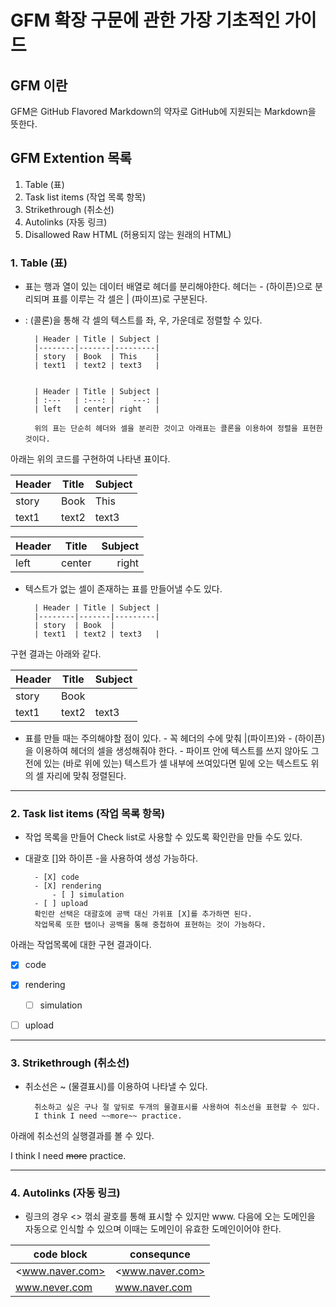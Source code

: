# GFM 확장 구문에 관한 가장 기초적인 가이드  
## GFM 이란  
GFM은 GitHub Flavored Markdown의 약자로 GitHub에 지원되는 Markdown을 뜻한다. 

## GFM Extention 목록
1. Table (표)  
2. Task list items (작업 목록 항목)  
3. Strikethrough (취소선)  
4. Autolinks (자동 링크)  
5. Disallowed Raw HTML (허용되지 않는 원래의 HTML)  


### 1. Table (표)
- 표는 행과 열이 있는 데이터 배열로 헤더를 분리해야한다. 헤더는 \- (하이픈)으로 분리되며 표를 이루는 각 셀은 \| (파이프)로 구분된다.
- \: (콜론)을 통해 각 셀의 텍스트를 좌, 우, 가운데로 정렬할 수 있다.

        | Header | Title | Subject |
        |--------|-------|---------|
        | story  | Book  | This    |
        | text1  | text2 | text3   |
    
    
        | Header | Title | Subject |
        | :---   | :---: |    ---: |
        | left   | center| right   |
        
        위의 표는 단순히 헤더와 셀을 분리한 것이고 아래표는 콜론을 이용하여 정렬을 표현한 것이다.
아래는 위의 코드를 구현하여 나타낸 표이다.

| Header | Title | Subject |
|--------|-------|---------|
| story  | Book  | This    |
| text1  | text2 | text3   |
    
    
| Header | Title | Subject |
| :---   | :---: |    ---: |
| left   | center| right   |

- 텍스트가 없는 셀이 존재하는 표를 만들어낼 수도 있다.

        | Header | Title | Subject |
        |--------|-------|---------|
        | story  | Book  | 
        | text1  | text2 | text3   |
        
 구현 결과는 아래와 같다.
        
| Header | Title | Subject |
|--------|-------|---------|
| story  | Book  | 
| text1  | text2 | text3   |

- 표를 만들 때는 주의해야할 점이 있다.
        - 꼭 헤더의 수에 맞춰 \|(파이프)와 \- (하이픈)을 이용하여 헤더의 셀을 생성해줘야 한다.
        - 파이프 안에 텍스트를 쓰지 않아도 그 전에 있는 (바로 위에 있는) 텍스트가 셀 내부에 쓰여있다면 밑에 오는 텍스트도 위의 셀 자리에 맞춰 정렬된다.
                
        
___
### 2. Task list items (작업 목록 항목)
- 작업 목록을 만들어 Check list로 사용할 수 있도록 확인란을 만들 수도 있다. 
- 대괄호 \[\]와 하이픈 \-을 사용하여 생성 가능하다.

        - [X] code  
        - [X] rendering  
            - [ ] simulation  
        - [ ] upload  
        확인란 선택은 대괄호에 공백 대신 가위표 [X]를 추가하면 된다.
        작업목록 또한 탭이나 공백을 통해 중첩하여 표현하는 것이 가능하다.
아래는 작업목록에 대한 구현 결과이다.

- [X] code  
- [X] rendering  
    - [ ] simulation  
- [ ] upload  


___
### 3. Strikethrough (취소선) 
- 취소선은 \~ (물결표시)를 이용하여 나타낼 수 있다.

        취소하고 싶은 구나 절 앞뒤로 두개의 물결표시를 사용하여 취소선을 표현할 수 있다.
        I think I need ~~more~~ practice.
아래에 취소선의 실행결과를 볼 수 있다.

I think I need ~~more~~ practice.


___
### 4. Autolinks (자동 링크)
- 링크의 경우 \<\> 꺾쇠 괄호를 통해 표시할 수 있지만 www. 다음에 오는 도메인을 자동으로 인식할 수 있으며 이때는 도메인이 유효한 도메인이어야 한다.

|               code block | consequnce    |
|--------------------------|---------------|
|       <www.naver.com>    |<www.naver.com>|
|        www.never.com     | www.naver.com |
        
